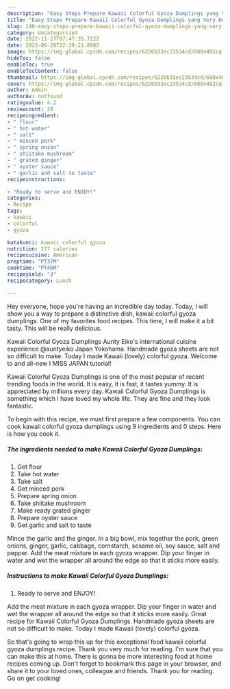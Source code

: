 ```yaml
---
description: "Easy Steps Prepare Kawaii Colorful Gyoza Dumplings yang Very Delicious"
title: "Easy Steps Prepare Kawaii Colorful Gyoza Dumplings yang Very Delicious"
slug: 140-easy-steps-prepare-kawaii-colorful-gyoza-dumplings-yang-very-delicious
category: Uncategorized
date: 2022-11-27T07:47:35.722Z
date: 2023-06-28T22:39:21.898Z
image: https://img-global.cpcdn.com/recipes/6226b33ec23534cd/680x482cq70/kawaii-colorful-gyoza-dumplings-recipe-main-photo.jpg
hideToc: false
enableToc: true
enableTocContent: false
thumbnail: https://img-global.cpcdn.com/recipes/6226b33ec23534cd/680x482cq70/kawaii-colorful-gyoza-dumplings-recipe-main-photo.jpg
cover: https://img-global.cpcdn.com/recipes/6226b33ec23534cd/680x482cq70/kawaii-colorful-gyoza-dumplings-recipe-main-photo.jpg
author: Admin
authorAv: notfound
ratingvalue: 4.2
reviewcount: 20
recipeingredient:
- " flour"
- " hot water"
- " salt"
- " minced pork"
- " spring onion"
- " shiitake mushroom"
- " grated ginger"
- " oyster sauce"
- " garlic and salt to taste"
recipeinstructions:

- "Ready to serve and ENJOY!"
categories:
- Recipe
tags:
- kawaii
- colorful
- gyoza

katakunci: kawaii colorful gyoza 
nutrition: 277 calories
recipecuisine: American
preptime: "PT37M"
cooktime: "PT46M"
recipeyield: "3"
recipecategory: Lunch

---
```



Hey everyone, hope you're having an incredible day today. Today, I will show you a way to prepare a distinctive dish, kawaii colorful gyoza dumplings. One of my favorites food recipes. This time, I will make it a bit tasty. This will be really delicious.

Kawaii Colorful Gyoza Dumplings Aunty Eiko&#39;s international cuisine experience @auntyeiko Japan Yokohama. Handmade gyoza sheets are not so difficult to make. Today I made Kawaii (lovely) colorful gyoza. Welcome to and all-new I MISS JAPAN tutorial!

Kawaii Colorful Gyoza Dumplings is one of the most popular of recent trending foods in the world. It is easy, it is fast, it tastes yummy. It is appreciated by millions every day. Kawaii Colorful Gyoza Dumplings is something which I have loved my whole life. They are fine and they look fantastic.


To begin with this recipe, we must first prepare a few components. You can cook kawaii colorful gyoza dumplings using 9 ingredients and 0 steps. Here is how you cook it.

<!--inarticleads1-->

##### The ingredients needed to make Kawaii Colorful Gyoza Dumplings:

1. Get  flour
1. Take  hot water
1. Take  salt
1. Get  minced pork
1. Prepare  spring onion
1. Take  shiitake mushroom
1. Make ready  grated ginger
1. Prepare  oyster sauce
1. Get  garlic and salt to taste


Mince the garlic and the ginger. In a big bowl, mix together the pork, green onions, ginger, garlic, cabbage, cornstarch, sesame oil, soy sauce, salt and pepper. Add the meat mixture in each gyoza wrapper. Dip your finger in water and wet the wrapper all around the edge so that it sticks more easily. 

<!--inarticleads2-->

##### Instructions to make Kawaii Colorful Gyoza Dumplings:


1. Ready to serve and ENJOY!

Add the meat mixture in each gyoza wrapper. Dip your finger in water and wet the wrapper all around the edge so that it sticks more easily. Great recipe for Kawaii Colorful Gyoza Dumplings. Handmade gyoza sheets are not so difficult to make. Today I made Kawaii (lovely) colorful gyoza. 

So that's going to wrap this up for this exceptional food kawaii colorful gyoza dumplings recipe. Thank you very much for reading. I'm sure that you can make this at home. There is gonna be more interesting food at home recipes coming up. Don't forget to bookmark this page in your browser, and share it to your loved ones, colleague and friends. Thank you for reading. Go on get cooking!
